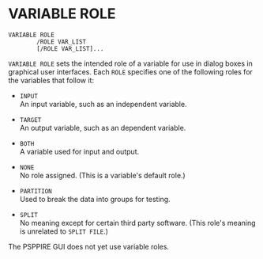 # VARIABLE ROLE

```
VARIABLE ROLE
        /ROLE VAR_LIST
        [/ROLE VAR_LIST]...
```

`VARIABLE ROLE` sets the intended role of a variable for use in dialog
boxes in graphical user interfaces.  Each `ROLE` specifies one of the
following roles for the variables that follow it:

* `INPUT`  
  An input variable, such as an independent variable.

* `TARGET`  
  An output variable, such as an dependent variable.

* `BOTH`  
  A variable used for input and output.

* `NONE`  
  No role assigned.  (This is a variable's default role.)

* `PARTITION`  
  Used to break the data into groups for testing.

* `SPLIT`  
  No meaning except for certain third party software.  (This role's
  meaning is unrelated to `SPLIT FILE`.)

The PSPPIRE GUI does not yet use variable roles.
